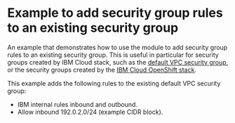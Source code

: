 # Example to add security group rules to an existing security group

An example that demonstrates how to use the module to add security group rules to an existing security group.
This is useful in particular for security groups created by IBM Cloud stack, such as the [default VPC security group](https://cloud.ibm.com/docs/vpc?topic=vpc-updating-the-default-security-group&interface=ui), or the security groups created by the [IBM Cloud OpenShift stack](https://cloud.ibm.com/docs/openshift?topic=openshift-vpc-security-group&interface=ui).

This example adds the following rules to the existing default VPC security group:
- IBM internal rules inbound and outbound.
- Allow inbound 192.0.2.0/24 (example CIDR block).
